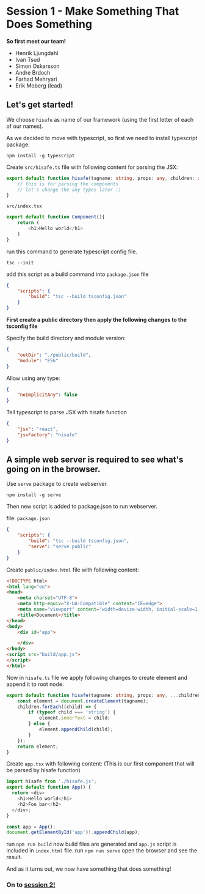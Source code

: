 # Session 1 - Make Something That Does Something

**So first meet our team!**
- Henrik Ljungdahl
- Ivan Tsud
- Simon Oskarsson
- Andre Brdoch
- Farhad Mehryari
- Erik Moberg (lead)

## Let's get started!
We choose `hisafe` as name of our framework (using the first letter of each of our names).

As we decided to move with typescript, so first we need to install typescript package.

`npm install -g typescript`

Create `src/hisafe.ts` file with following content for parsing the JSX:

```typescript
export default function hisafe(tagname: string, props: any, children: any) {
    // this is for parsing the components
    // let's change the any types later :)
}
```

`src/index.tsx`
```typescript jsx
export default function Component(){
	return (
		<h1>Hello world</h1>
	)
}
```

run this command to generate typescript config file.

`tsc --init`

add this script as a build command into `package.json` file
```json
{
	"scripts": {
		"build": "tsc --build tsconfig.json"
	}
}
```

**First create a public directory then apply the following changes to the tsconfig file**

Specify the build directory and module version:
```json
{
	"outDir": "./public/build",
	"module": "ES6"
}
```

Allow using any type:
```json
{
	"noImplicitAny": false
}
```

Tell typescript to parse JSX with hisafe function
```json
{
	"jsx": "react",
	"jsxFactory": "hisafe"
}
```

## A simple web server is required to see what's going on in the browser.
Use `serve` package to create webserver.

`npm install -g serve`

Then new script is added to package.json to run webserver.

file: `package.json`
```json
{
	"scripts": {
		"build": "tsc --build tsconfig.json",
		"serve": "serve public"
	}
}
```

Create `public/index.html` file with following content:

```html
<!DOCTYPE html>
<html lang="en">
<head>
    <meta charset="UTF-8">
    <meta http-equiv="X-UA-Compatible" content="IE=edge">
    <meta name="viewport" content="width=device-width, initial-scale=1.0">
    <title>Document</title>
</head>
<body>
    <div id="app">

    </div>
</body>
<script src="build/app.js">
</script>
</html>
```

Now in `hisafe.ts` file we apply following changes to create element and append it to root node.

```typescript
export default function hisafe(tagname: string, props: any, ...children: any) {
    const element = document.createElement(tagname);
    children.forEach((child) => {
        if (typeof child === 'string') {
            element.innerText = child;
        } else {
            element.appendChild(child);
        }
    });
    return element;
}
```

Create `app.tsx` with following content:
(This is our first component that will be parsed by hisafe function)

```typescript jsx
import hisafe from './hisafe.js';
export default function App() {
  return <div>
    <h1>Hello world</h1>
    <h2>Foo bar</h2>
  </div>;
}

const app = App();
document.getElementById('app')!.appendChild(app);
```

run `npm run build` now build files are generated and `app.js` script is included in `index.html` file.
run `npm run serve` open the browser and see the result.

And as it turns out, we now have something that does something!

### On to [session 2!](session-2.md)